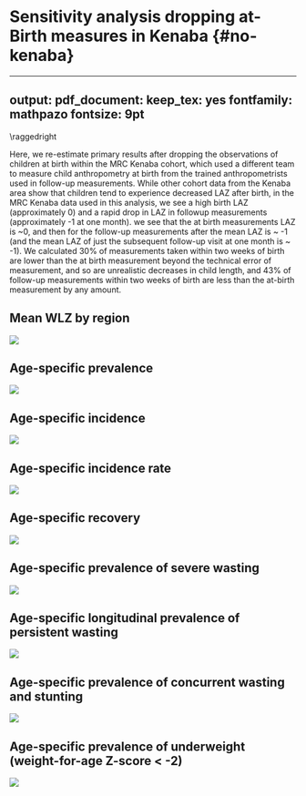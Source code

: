 # Sensitivity analysis dropping at-Birth measures in Kenaba {#no-kenaba}

---
output:
  pdf_document:
    keep_tex: yes
fontfamily: mathpazo
fontsize: 9pt
---

\raggedright

Here, we re-estimate primary results after dropping the observations of children at birth within the MRC Kenaba cohort, which used a different team to measure child anthropometry at birth from the trained anthropometrists used in follow-up measurements. While other cohort data from the Kenaba area show that children tend to experience decreased LAZ after birth, in the MRC Kenaba data used in this analysis, we see a high birth LAZ (approximately 0) and a rapid drop in LAZ in followup measurements (approximately -1 at one month).
we see that the at birth measurements LAZ is ~0, and then for the follow-up measurements after the mean LAZ is ~ -1 (and the mean LAZ of just the subsequent follow-up visit at one month is ~ -1). We calculated 30% of measurements taken within two weeks of birth are lower than the at birth measurement beyond the technical error of measurement, and so are unrealistic decreases in child length, and 43% of follow-up measurements within two weeks of birth are less than the at-birth measurement by any amount. 




## Mean WLZ by region

![](C:/Users/andre/Documents/HBGDki/wasting/ki-longitudinal-manuscripts/figures/wasting/WLZ_by_region-no-Kenaba-BW.png)<!-- --> 

## Age-specific prevalence

![](C:/Users/andre/Documents/HBGDki/wasting/ki-longitudinal-manuscripts/figures/wasting/fig-wast-prev-no-Kenaba-BW.png)<!-- --> 



## Age-specific incidence

![](C:/Users/andre/Documents/HBGDki/wasting/ki-longitudinal-manuscripts/figures/wasting/fig-wast-ci-no-Kenaba-BW.png)<!-- --> 

## Age-specific incidence rate

![](C:/Users/andre/Documents/HBGDki/wasting/ki-longitudinal-manuscripts/figures/wasting/fig-wast-ir-no-Kenaba-BW.png)<!-- --> 

## Age-specific recovery

![](C:/Users/andre/Documents/HBGDki/wasting/ki-longitudinal-manuscripts/figures/wasting/fig-wast-rec-no-Kenaba-BW.png)<!-- --> 

## Age-specific prevalence of severe wasting

![](C:/Users/andre/Documents/HBGDki/wasting/ki-longitudinal-manuscripts/figures/wasting/fig-sev-wast-no-Kenaba-BW.png)<!-- --> 

## Age-specific longitudinal prevalence of persistent wasting

![](C:/Users/andre/Documents/HBGDki/wasting/ki-longitudinal-manuscripts/figures/wasting/fig-pers-wast-no-Kenaba-BW.png)<!-- --> 

## Age-specific prevalence of concurrent wasting and stunting

![](C:/Users/andre/Documents/HBGDki/wasting/ki-longitudinal-manuscripts/figures/wasting/fig-co-prev-no-Kenaba-BW.png)<!-- --> 

## Age-specific prevalence of underweight (weight-for-age Z-score < -2)

![](C:/Users/andre/Documents/HBGDki/wasting/ki-longitudinal-manuscripts/figures/wasting/fig-uw-prev-no-Kenaba-BW.png)<!-- --> 



